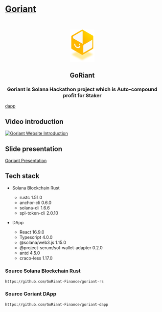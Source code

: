 <!-- PROJECT LOGO -->
# [Goriant](https://goriant.com)

<br />
<p align="center">
  <a href="https://goriant.com">
    <img src="images/logo.png" alt="Logo" width="80">
  </a>
  <p align="center">
    <h2 align="center">GoRiant</h2>
    <h3 align="center">Goriant is Solana Hackathon project which is Auto-compound profit for Staker </h2>
    <a href="https://goriant.com">dapp</a>
  </p>

</p>

## Video introduction

[![Goriant Website Introduction](http://img.youtube.com/vi/t8e4OWXLDQw/default.jpg)](https://youtu.be/t8e4OWXLDQw)

## Slide presentation

[Goriant Presentation](slide/goriant_presentation.pdf)

## Tech stack

- Solana Blockchain Rust

    - rustc 1.51.0
    - anchor-cli 0.6.0    
    - solana-cli 1.6.6
    - spl-token-cli 2.0.10
    
- DApp
  
    - React 16.9.0
    - Typescript 4.0.0
    - @solana/web3.js 1.15.0 
    - @project-serum/sol-wallet-adapter 0.2.0
    - antd 4.5.0
    - craco-less 1.17.0
    

### Source Solana Blockchain Rust

```
https://github.com/GoRiant-Finance/goriant-rs
```

### Source Goriant DApp

```
https://github.com/GoRiant-Finance/goriant-dapp
```
